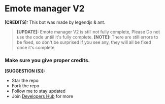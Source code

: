 # Emote manager V2
**[CREDITS]:** This bot was made by legendjs & ant.
> **[UPDATE]:** Emote manager V2 is still not fully complete, Please Do not use the code untiil it's fully complete.
**[NOTE]:** There are still errors to be fixed, so don't be surprised if you see any, they will all be fixed once it's complete
### Make sure you give proper credits.
**[SUGGESTION (S)]:**
- Star the repo
- Fork the repo
- Follow me to stay updated
- Join [Developers Hub](https://discord.gg/avbmZBrDsk) for more
